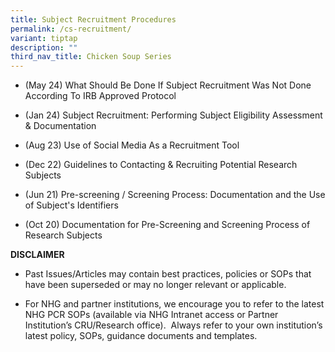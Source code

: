 ```yaml
---
title: Subject Recruitment Procedures
permalink: /cs-recruitment/
variant: tiptap
description: ""
third_nav_title: Chicken Soup Series
---
```

<p></p>
<ul data-tight="true" class="tight">
<li>
<p>(May 24) What Should Be Done If Subject Recruitment Was Not Done According
To IRB Approved Protocol</p>
</li>
<li>
<p>(Jan 24) Subject Recruitment: Performing Subject Eligibility Assessment
&amp; Documentation</p>
</li>
<li>
<p>(Aug 23) Use of Social Media As a Recruitment Tool</p>
</li>
<li>
<p>(Dec 22) Guidelines to Contacting &amp; Recruiting Potential Research
Subjects</p>
</li>
<li>
<p>(Jun 21) Pre-screening / Screening Process: Documentation and the Use
of Subject's Identifiers</p>
</li>
<li>
<p>(Oct 20) Documentation for Pre-Screening and Screening Process of Research
Subjects</p>
</li>
</ul>
<p></p>
<p><strong>DISCLAIMER</strong>
</p>
<ul data-tight="true" class="tight">
<li>
<p>Past Issues/Articles may contain best practices, policies or SOPs that
have been superseded or may no longer relevant or applicable.</p>
</li>
<li>
<p>For NHG and partner institutions, we encourage you to refer to the latest
NHG PCR SOPs (available via NHG Intranet access or Partner Institution’s
CRU/Research office).&nbsp; Always refer to your own institution’s latest
policy, SOPs, guidance documents and templates.</p>
</li>
</ul>
<p></p>